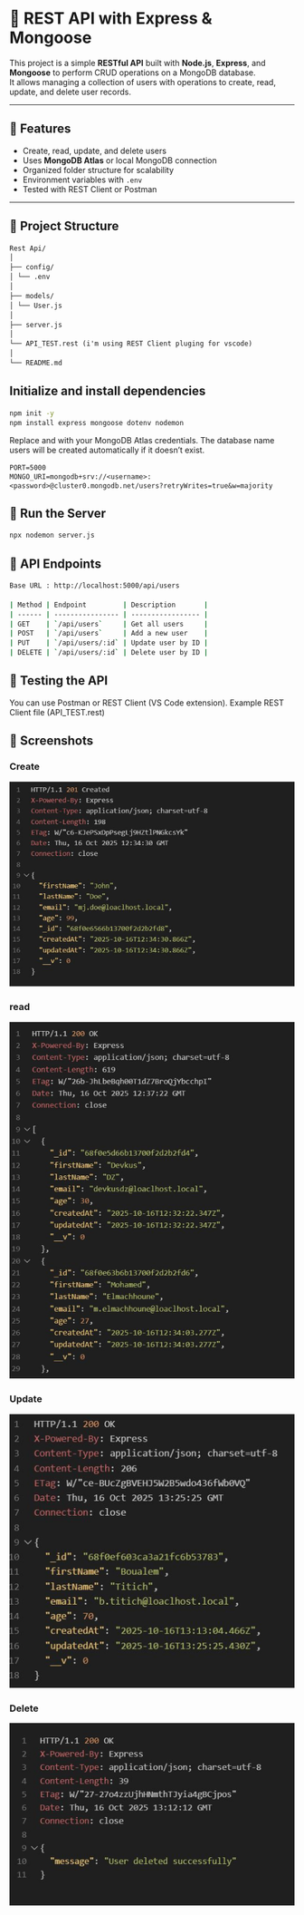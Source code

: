 # 🧩 REST API with Express & Mongoose

This project is a simple **RESTful API** built with **Node.js**, **Express**, and **Mongoose** to perform CRUD operations on a MongoDB database.  
It allows managing a collection of users with operations to create, read, update, and delete user records.

---

## 🚀 Features

- Create, read, update, and delete users
- Uses **MongoDB Atlas** or local MongoDB connection
- Organized folder structure for scalability
- Environment variables with `.env`
- Tested with REST Client or Postman

---

## 📁 Project Structure

```markdown
Rest Api/
│
├── config/
│ └── .env
│
├── models/
│ └── User.js
│
├── server.js
│
└── API_TEST.rest (i'm using REST Client pluging for vscode)
│
└── README.md
```

## Initialize and install dependencies

```bash
npm init -y
npm install express mongoose dotenv nodemon
```

Replace <username> and <password> with your MongoDB Atlas credentials.
The database name users will be created automatically if it doesn’t exist.

```env
PORT=5000
MONGO_URI=mongodb+srv://<username>:<password>@cluster0.mongodb.net/users?retryWrites=true&w=majority
```

## 🧠 Run the Server

```bash
npx nodemon server.js
```

## 🧱 API Endpoints

```bash
Base URL : http://localhost:5000/api/users

| Method | Endpoint         | Description       |
| ------ | ---------------- | ----------------- |
| GET    | `/api/users`     | Get all users     |
| POST   | `/api/users`     | Add a new user    |
| PUT    | `/api/users/:id` | Update user by ID |
| DELETE | `/api/users/:id` | Delete user by ID |
```

## 🧪 Testing the API

You can use Postman or REST Client (VS Code extension).
Example REST Client file (API_TEST.rest)

## 📸 Screenshots

### Create

![post request](/screenshots/post.jpg)

### read

![get request](/screenshots/get.jpg)

### Update

![put request](/screenshots/put.jpg)

### Delete

![delete request](/screenshots/delete.jpg)
